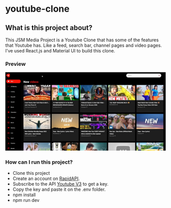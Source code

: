 # youtube-clone
## What is this project about?
This JSM Media Project is a Youtube Clone that has some of the features that Youtube has. Like a feed, search bar, channel pages and video pages.
I've used React.js and Material UI to build this clone.

### Preview

![preview](./preview.JPG)

### How can I run this project?
- Clone this project
- Create an account on [RapidAPI](https://rapidapi.com/).
- Subscribe to the API [Youtube V3](https://rapidapi.com/ytdlfree/api/youtube-v31?utm_source=youtube.com%2FJavaScriptMastery&utm_medium=referral&utm_campaign=DevRel) to get a key.
- Copy the key and paste it on the .env folder.
- npm install 
- npm run dev
